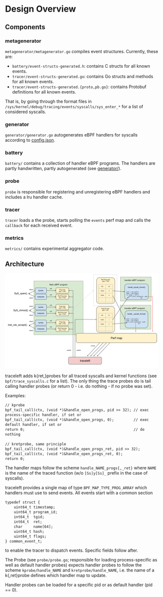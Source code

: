 # Design Overview

## Components

### metagenerator

`metagenerator/metagenerator.go` compiles event structures. Currently, these are:

* `battery/event-structs-generated.h`: contains C structs for all known events.
* `tracer/event-structs-generated.go`: contains Go structs and methods for all
  known events.
* `tracer/event-structs-generated.{proto,pb.go}`: contains Protobuf definitions
  for all known events.

That is, by going through the format files in
`/sys/kernel/debug/tracing/events/syscalls/sys_enter_*` for a list of considered
syscalls.

### generator

`generator/generator.go` autogenerates eBPF handlers for syscalls according to
[config.json](../examples/config.json).

### battery

`battery/` contains a collection of handler eBPF programs. The handlers
are partly handwritten, partly autogenerated (see [generator/](../generator/)).

### probe

`probe` is responsible for registering and unregistering eBPF handlers and
includes a lru handler cache.

### tracer

`tracer` loads a the probe, starts polling the `events` perf map and
calls the `callback` for each received event.

### metrics

`metrics/` contains experimental aggregator code.

## Architecture

![traceleft-architecture](traceleft-architecture.png)

traceleft adds k{ret,}probes for all traced syscalls and kernel functions (see
`bpf/trace_syscalls.c` for a list). The only thing the trace probes do is tail
calling handler probes (or return 0 - i.e. do nothing - if no probe was set).

Examples:

```
// kprobe
bpf_tail_call(ctx, (void *)&handle_open_progs, pid >> 32); // exec process-specific handler, if set or
bpf_tail_call(ctx, (void *)&handle_open_progs, 0);         // exec default handler, if set or
return 0;                                                  // do nothing

// kretprobe, same principle
bpf_tail_call(ctx, (void *)&handle_open_progs_ret, pid >> 32);
bpf_tail_call(ctx, (void *)&handle_open_progs_ret, 0);
return 0;
```

The handler maps follow the scheme `handle_NAME_progs{,_ret}` where
`NAME` is the name of the traced function (w/o `[Ss]y[Ss]_` prefix in
the case of syscalls).

traceleft provides a single map of type `BPF_MAP_TYPE_PROG_ARRAY` which
handlers must use to send events. All events start with a common section

```
typedef struct {
	uint64_t timestamp;
	uint64_t program_id;
	int64_t  tgid;
	int64_t  ret;
	char     name[64];
	uint64_t hash;
	uint64_t flags;
} common_event_t;
```

to enable the tracer to dispatch events. Specific fields follow after.

The Probe (see `probe/probe.go`; responsible for loading process-specific as
well as default handler probes) expects handler probes to follow the scheme
`kprobe/handle_NAME` and `kretprobe/handle_NAME`, i.e. the name of a
k{,ret}probe defines which handler map to update.

Handler probes can be loaded for a specific pid or as default handler (pid == 0).

